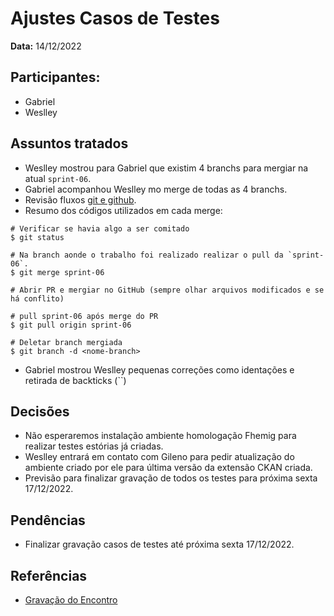 # Ajustes Casos de Testes

**Data:** 14/12/2022

## Participantes:
      
- Gabriel
- Weslley

## Assuntos tratados

- Weslley mostrou para Gabriel que existim 4 branchs para mergiar na atual `sprint-06`.
- Gabriel acompanhou Weslley mo merge de todas as 4 branchs.
- Revisão fluxos [git e github](../git_and_github.md).
- Resumo dos códigos utilizados em cada merge:

```
# Verificar se havia algo a ser comitado
$ git status

# Na branch aonde o trabalho foi realizado realizar o pull da `sprint-06`.
$ git merge sprint-06

# Abrir PR e mergiar no GitHub (sempre olhar arquivos modificados e se há conflito)

# pull sprint-06 após merge do PR
$ git pull origin sprint-06

# Deletar branch mergiada
$ git branch -d <nome-branch>
```

- Gabriel mostrou Weslley pequenas correções como identações e retirada de backticks (\`\`)

## Decisões

- Não esperaremos instalação ambiente homologação Fhemig para realizar testes estórias já criadas.
- Weslley entrará em contato com Gileno para pedir atualização do ambiente criado por ele para última versão da extensão CKAN criada.
- Previsão para finalizar gravação de todos os testes para próxima sexta 17/12/2022.

## Pendências

- Finalizar gravação casos de testes até próxima sexta 17/12/2022.

## Referências

- [Gravação do Encontro](https://youtu.be/e1WLgXCQHLs)